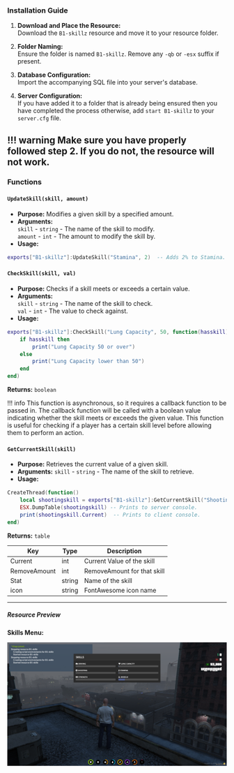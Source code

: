 ### Installation Guide

1. **Download and Place the Resource:**  
   Download the `B1-skillz` resource and move it to your resource folder.

2. **Folder Naming:**  
   Ensure the folder is named `B1-skillz`. Remove any `-qb` or `-esx` suffix if present.

3. **Database Configuration:**  
   Import the accompanying SQL file into your server's database.

4. **Server Configuration:**  
   If you have added it to a folder that is already being ensured then you have completed the process otherwise, add `start B1-skillz` to your `server.cfg` file.

!!! warning
    Make sure you have properly followed step 2. If you do not, the resource will not work.
---

### Functions

#### `UpdateSkill(skill, amount)`

- **Purpose:** Modifies a given skill by a specified amount.
- **Arguments:**  
   `skill` - `string` - The name of the skill to modify.  
   `amount` - `int` - The amount to modify the skill by.
- **Usage:**
```lua
exports["B1-skillz"]:UpdateSkill("Stamina", 2)  -- Adds 2% to Stamina.
```
#### `CheckSkill(skill, val)`

- **Purpose:** Checks if a skill meets or exceeds a certain value.
- **Arguments:**  
   `skill` - `string` - The name of the skill to check.  
   `val` - `int` - The value to check against.  
- **Usage:**
```lua
exports["B1-skillz"]:CheckSkill("Lung Capacity", 50, function(hasskill)
    if hasskill then
        print("Lung Capacity 50 or over")
    else
        print("Lung Capacity lower than 50")
    end
end)
```
**Returns:** `boolean`

!!! info
    This function is asynchronous, so it requires a callback function to be passed in. The callback function will be called with a boolean value indicating whether the skill meets or exceeds the given value. This function is useful for checking if a player has a certain skill level before allowing them to perform an action.

#### `GetCurrentSkill(skill)`

- **Purpose:** Retrieves the current value of a given skill.
- **Arguments:**
   `skill` - `string` - The name of the skill to retrieve.
- **Usage:**
```lua
CreateThread(function()
    local shootingskill = exports["B1-skillz"]:GetCurrentSkill("Shooting")
    ESX.DumpTable(shootingskill) -- Prints to server console.
    print(shootingskill.Current)  -- Prints to client console.
end)
```
**Returns:** `table`

| Key          | Type    | Description                   |
| ------------ | ------- | ----------------------------- |
| Current      | int     | Current Value of the skill    |
| RemoveAmount | int     | RemoveAmount for that skill   |
| Stat         | string  | Name of the skill             |
| icon         | string  | FontAwesome icon name         |


---

##### Resource Preview
**Skills Menu:**

![Preview of skills menu](https://raw.githubusercontent.com/Kingsage311/Kingsage311/main/assets/skillmenuprev.png)

